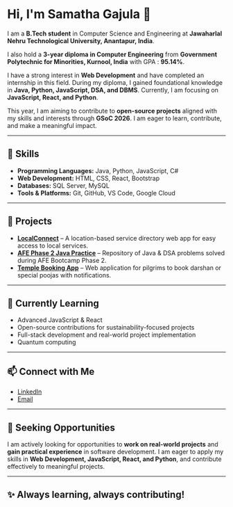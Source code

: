 # Hi, I'm Samatha Gajula 👋

I am a **B.Tech student** in Computer Science and Engineering at **Jawaharlal Nehru Technological University, Anantapur, India**.  

I also hold a **3-year diploma in Computer Engineering** from **Government Polytechnic for Minorities, Kurnool, India**  with GPA : **95.14%**.  

I have a strong interest in **Web Development** and have completed an internship in this field. During my diploma, I gained foundational knowledge in **Java, Python, JavaScript, DSA, and DBMS**. Currently, I am focusing on **JavaScript, React, and Python**.  

This year, I am aiming to contribute to **open-source projects** aligned with my skills and interests through **GSoC 2026**. I am eager to learn, contribute, and make a meaningful impact.  

---

## 🔧 Skills
- **Programming Languages:** Java, Python, JavaScript, C#  
- **Web Development:** HTML, CSS, React, Bootstrap  
- **Databases:** SQL Server, MySQL  
- **Tools & Platforms:** Git, GitHub, VS Code, Google Cloud  

---

## 🚀 Projects

- **[LocalConnect](https://github.com/GajulaSamatha/CSP)** – A location-based service directory web app for easy access to local services.  
- **[AFE Phase 2 Java Practice](https://github.com/GajulaSamatha/AFE_Phase2_Java_Practice)** – Repository of Java & DSA problems solved during AFE Bootcamp Phase 2.  
- **[Temple Booking App](https://github.com/GajulaSamatha/sivakoti)** – Web application for pilgrims to book darshan or special poojas with notifications.  

---

## 🌱 Currently Learning
- Advanced JavaScript & React  
- Open-source contributions for sustainability-focused projects  
- Full-stack development and real-world project implementation
- Quantum computing

---

## 📫 Connect with Me
- [LinkedIn](https://www.linkedin.com/in/samatha-gajula-706183296/)
- [Email](mailto:samathagajulaofficial@gmail.com)  

---
 ## 🌟 Seeking Opportunities

I am actively looking for opportunities to **work on real-world projects** and **gain practical experience** in software development. I am eager to apply my skills in **Web Development, JavaScript, React, and Python**, and contribute effectively to meaningful projects.

---
## ✨ Always learning, always contributing!
